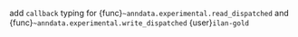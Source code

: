 add `callback` typing for {func}`~anndata.experimental.read_dispatched` and {func}`~anndata.experimental.write_dispatched` {user}`ilan-gold`
